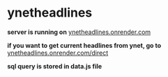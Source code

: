 # ynetheadlines

**server is running on**  [ynetheadlines.onrender.com](https://ynetheadlines.onrender.com/)

**if you want to get current headlines from ynet, go to** [ynetheadlines.onrender.com/direct](https://ynetheadlines.onrender.com/direct)   


**sql query is stored in data.js file**
